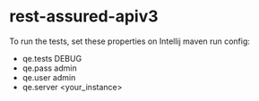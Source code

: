 # rest-assured-apiv3

To run the tests, set these properties on Intellij maven run config:

- qe.tests	DEBUG
- qe.pass	admin
- qe.user	admin
- qe.server	<your_instance>
